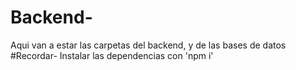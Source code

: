 # Backend-
Aqui van a estar las carpetas del backend, y de las bases de datos
#Recordar-
Instalar las dependencias con 'npm i' 